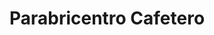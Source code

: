 ---
title: "Parabricentro Cafetero"
url: /dosquebradas/parabricentro-cafetero/
shop: Autowerkstatt
---